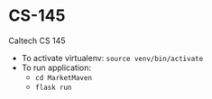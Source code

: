 # CS-145
Caltech CS 145

- To activate virtualenv: `source venv/bin/activate`
- To run application:
    - `cd MarketMaven`
    - `flask run`